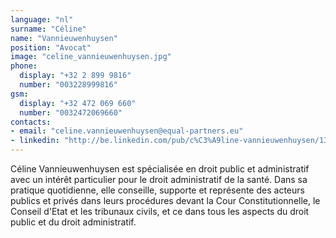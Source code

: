 ```yaml
---
language: "nl"
surname: "Céline"
name: "Vannieuwenhuysen"
position: "Avocat"
image: "celine_vannieuwenhuysen.jpg"
phone:
  display: "+32 2 899 9816"
  number: "003228999816"
gsm:
  display: "+32 472 069 660"
  number: "0032472069660"
contacts:
- email: "celine.vannieuwenhuysen@equal-partners.eu"
- linkedin: "http://be.linkedin.com/pub/c%C3%A9line-vannieuwenhuysen/13/22/b03/en"
---
```

Céline Vannieuwenhuysen est spécialisée en droit public et administratif avec un intérêt particulier pour le droit administratif de la santé. Dans sa pratique quotidienne, elle conseille, supporte et représente des acteurs publics et privés dans leurs procédures devant la Cour Constitutionnelle, le Conseil d'Etat et les tribunaux civils, et ce dans tous les aspects du droit public et du droit administratif.